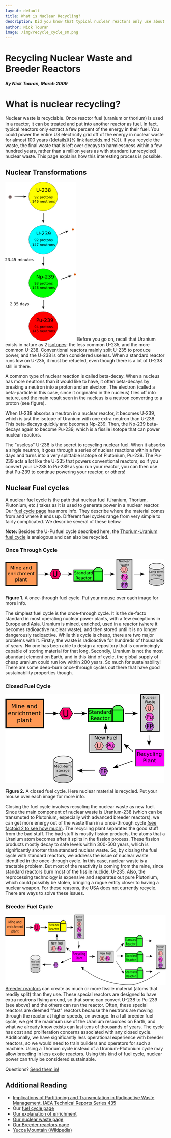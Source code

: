 ```yaml
---
layout: default
title: What is Nuclear Recycling?
description: Did you know that typical nuclear reactors only use about 1% of the energy in their fuel, and that nuclear waste is recyclable? What is nuclear recyling? Find out here.
author: Nick Touran
image: /img/recycle_cycle_sm.png
---
```

<div class="row">
<div class="col-md-8 col-md-offset-1" markdown="1">

# Recycling Nuclear Waste and Breeder Reactors
##### By Nick Touran, March 2009
<a name="recycling"></a>
# What is nuclear recycling?   
Nuclear waste is recyclable. Once reactor fuel (uranium or thorium) is used in a reactor, it can be
treated and put into another reactor as fuel. In fact, typical reactors only extract a few percent
of the energy in their fuel. You could power the entire US electricity grid off of the energy in
nuclear waste for almost 100 years ([details]({% link factoids.md %})). If you recycle the waste,
the final waste that is left over decays to harmlessness within a few hundred years, rather than a
million years as with standard (unrecycled) nuclear waste. This page explains how this interesting
process is possible. 

## Nuclear Transformations
<img class="pull-right" src="/img/breeding.png" title="An image of U-238 becoming Pu-239 via neutron absorption and two beta-decays." alt="An image of U-238 becoming Pu-239 via neutron absorption and two beta-decays."/>
Before you go on, recall that Uranium exists in nature as 2 <a
href="{% link isotopes.md %}">isotopes</a>: the less common U-235, and the more common U-238.
Conventional reactors mainly split U-235 to produce power, and the U-238 is often considered
useless. When a standard reactor runs low on U-235, it must be refueled, even though there is a lot
of U-238 still in there. 

A common type of nuclear reaction is called beta-decay. When a nucleus has more neutrons than it
would like to have, it often beta-decays by breaking a neutron into a proton and an electron. The
electron (called a beta-particle in this case, since it originated in the nucleus) flies off into
nature, and the main result seen in the nucleus is a neutron converting to a proton (see figure). 


When U-238 absorbs a neutron in a nuclear reactor, it becomes U-239, which is just the isotope of
Uranium with one extra neutron than U-238. This beta-decays quickly and becomes Np-239. Then, the
Np-239 beta-decays again to become Pu-239, which is a fissile isotope that can power nuclear
reactors. 

The "useless" U-238 is the secret to recycling nuclear fuel. When it absorbs a single
neutron, it goes through a series of nuclear reactions within a few days and turns into a very
splittable isotope of Plutonium, Pu-239. The Pu-239 acts a lot like the U-235 that powers
conventional reactors, so if you convert your U-238 to Pu-239 as you run your reactor, you can then
use that Pu-239 to continue powering your reactor, or others!


## Nuclear Fuel cycles
A nuclear fuel cycle is the path that nuclear fuel (Uranium, Thorium, Plutonium, etc.) takes as it
is used to generate power in a nuclear reactor. Our <a href="{% link fuel-cycle.md %}">fuel cycle
page</a> has more info. They describe where the material comes from and where it ends up. Different
fuel cycles range from very simple to fairly complicated. We describe several of these below. 

<div class="alert alert-success" role="alert"><strong>Note:</strong> Besides the U-Pu fuel cycle described here, the <a href="{% link thorium.md %}">Thorium-Uranium fuel cycle</a> is analogous and can also be recycled.</div>

<a name="oncethrough"></a>
### Once Through Cycle
<img src="/img/once_through_cycle_sm.png"  alt="A picture of a once through fuel cycle" width="500" height="97" usemap="#oncemap"/>
<p class="caption"><strong>Figure 1.</strong> A once-through fuel cycle. Put your mouse over each image for more info. </p>

The simplest fuel cycle is the once-through cycle. It is the de-facto standard in most operating
nuclear power plants, with a few exceptions in Europe and Asia. Uranium is mined, enriched, used in
a reactor (where it becomes radioactive nuclear waste), and then stored until it is no longer
dangerously radioactive. While this cycle is cheap, there are two major problems with it. Firstly,
the waste is radioactive for hundreds of thousands of years. No one has been able to design a
repository that is convincingly capable of storing material for that long. Secondly, Uranium is not
the most abundant element on Earth, and in this kind of cycle, the global supply of cheap uranium
could run low within 200 years. So much for sustainability! There are some deep-burn once-through
cycles out there that have good sustainability properties though. 
<map name="oncemap" id="oncemap">
<!-- #$-:Image map file created by GIMP Image Map plug-in -->
<!-- #$-:GIMP Image Map plug-in by Maurits Rijk -->
<!-- #$-:Please do not edit lines starting with "#$" -->
<!-- #$VERSION:2.3 -->
<!-- #$AUTHOR:Nick Touran -->
<area shape="rect" coords="0,9,100,85" href="/img/once_through_cycle_lg.png" alt="Natural uranium ore is extracted from the ground at the mine. The enrichment plant increases the concentration of U-235 in the natural uranium up to around 4 percent." title="Natural uranium ore is extracted from the ground at the mine. The enrichment plant increases the concentration of U-235 in the natural uranium up to around 4 percent."/>
<area shape="circle" coords="157,49,17" href="/img/once_through_cycle_lg.png" alt="This is enriched Uranium, with about 4 percent U-235 and the rest U-238." title="This is enriched Uranium, with about 4 percent U-235 and the rest U-238."/>

<area shape="rect" coords="219,27,306,70"  href="/img/once_through_cycle_lg.png" alt="This is a regular reactor, of which there are about 100 of in the USA. It is water cooled and requires enriched uranium." title="This is a regular reactor, of which there are about 100 of in the USA. It is water cooled and requires enriched uranium."/>

<area shape="rect" coords="350,1,398,95" href="/img/once_through_cycle_lg.png" alt="When the reactor runs for a few years, the waste is made up of depleted uranium (with very little U-235 left), plutonium and other actinides, and the fission products." title="When the reactor runs for a few years, the waste is made up of depleted uranium (with very little U-235 left), plutonium and other actinides, and the fission products."/>

<area shape="rect" coords="452,11,499,85"  href="/img/once_through_cycle_lg.png" alt="In a once through cycle, the waste goes straight into a waste repository, where it is supposed to stay for up to a million years." title="In a once through cycle, the waste goes straight into a waste repository, where it is supposed to stay for up to a million years."/>
</map>


<h3 id="closed">Closed Fuel Cycle</h3>
<img src="/img/recycle_cycle_sm.png" title="Several countries recycle the depleted uranium and plutonium back into standard reactors." alt="A picture of a MOX recycle fuel cycle." width="500" height="278" usemap="#recyclemap" />
<p class="caption"><strong>Figure 2.</strong> A closed fuel cycle. Here nuclear material is recycled. Put your mouse over each image for more info. </p>
Closing the fuel cycle involves recycling the nuclear waste as new fuel. Since the main component of
nuclear waste is Uranium-238 (which can be transmuted to Plutonium, especially with advanced breeder
reactors), we can get more energy out of the waste than in a once-through cycle <a
href="{% link factoids.md %}">(see factoid 2 to see how much)</a>. The recycling plant separates
the good stuff from the bad stuff. The bad stuff is mostly fission products, the atoms that a
Uranium atom becomes after it splits in the fission process. These fission products mostly decay to
safe levels within 300-500 years, which is significantly shorter than standard nuclear waste. So, by
closing the fuel cycle with standard reactors, we address the issue of nuclear waste identified in
the once-through cycle. In this case, nuclear waste is a tractable problem. But most of the
reactivity is coming from the mine, since standard reactors burn most of the fissile nuclide, U-235.
Also, the reprocessing technology is expensive and separates out pure Plutonium, which could
possibly be stolen, bringing a rogue entity closer to having a nuclear weapon. For these reasons,
the USA does not currently recycle. There are ways to solve these issues. 

<map name="recyclemap" id="recyclemap">
<!-- #$-:Image map file created by GIMP Image Map plug-in -->
<!-- #$-:GIMP Image Map plug-in by Maurits Rijk -->
<!-- #$-:Please do not edit lines starting with "#$" -->
<!-- #$VERSION:2.3 -->
<!-- #$AUTHOR:Nick Touran -->
<area shape="rect" coords="1,15,121,105" href="/img/recycle_cycle_lg.png" alt="Natural uranium ore is extracted from the ground at the mine. The enrichment plant increases the concentration of U-235 in the natural uranium up to around 4 percent." title="Natural uranium ore is extracted from the ground at the mine. The enrichment plant increases the concentration of U-235 in the natural uranium up to around 4 percent."/>

<area shape="rect" coords="168,41,212,80"  href="/img/recycle_cycle_lg.png" alt="This is enriched Uranium, with about 4 percent U-235 and the rest U-238." title="This is enriched Uranium, with about 4 percent U-235 and the rest U-238." />

<area shape="rect" coords="258,33,372,88"  href="/img/recycle_cycle_lg.png" alt="This is a regular reactor, of which there are about 100 of in the USA. It is water cooled and requires enriched uranium." title="This is a regular reactor, of which there are about 100 of in the USA. It is water cooled and requires enriched uranium."/>

<area shape="rect" coords="423,1,483,117"  href="/img/recycle_cycle_lg.png" alt="When the reactor runs for a few years, the waste is made up of depleted uranium (with very little U-235 left), plutonium and other actinides, and the fission products." title="When the reactor runs for a few years, the waste is made up of depleted uranium (with very little U-235 left), plutonium and other actinides, and the fission products." />

<area shape="rect" coords="266,125,365,181" onmouseover="domTT_activate(this, event, 'width', '200', 'caption', 'New Fuel', 'content', 'The depleted uranium and the plutonium from the reprocessing plant can be put back into the reactor in place of enriched uranium because the plutonium splits readily, just like U-235.','trail', true);" href="/img/recycle_cycle_lg.png" title="The depleted uranium and the plutonium from the reprocessing plant can be put back into the reactor in place of enriched uranium because the plutonium splits readily, just like U-235." alt="The depleted uranium and the plutonium from the reprocessing plant can be put back into the reactor in place of enriched uranium because the plutonium splits readily, just like U-235."/>

<area shape="rect" coords="410,173,499,225" onmouseover="domTT_activate(this, event, 'width', '200', 'caption', 'Recycling Plant', 'content', 'The recycling plant chemically separates the nuclear waste into depleted uranium, plutonium, and the fission products.','trail', true);" href="/img/recycle_cycle_lg.png" alt="The recycling plant chemically separates the nuclear waste into depleted uranium, plutonium, and the fission products." title="The recycling plant chemically separates the nuclear waste into depleted uranium, plutonium, and the fission products."/>

<area shape="rect" coords="292,228,323,254" href="/img/recycle_cycle_lg.png" alt="These are the atoms that uranium or plutonium split into, so they are about half as large as Uranium. They are often radioactive, but decay to stability much faster than standard nuclear waste, which includes heavy actinides like Plutonium, Americium, and Neptunium. " title="These are the atoms that uranium or plutonium split into, so they are about half as large as Uranium. They are often radioactive, but decay to stability much faster than standard nuclear waste, which includes heavy actinides like Plutonium, Americium, and Neptunium. "/>

<area shape="rect" coords="149,192,212,276"  href="/img/recycle_cycle_lg.png" alt="Since the fission products decay to stability on the order of 300 years, the repository does not need to last for a million years, as it does with standard nuclear waste." title="Since the fission products decay to stability on the order of 300 years, the repository does not need to last for a million years, as it does with standard nuclear waste." />
</map>


<h3 id="breeder">Breeder Fuel Cycle</h3>
<img src="/img/breeder_cycle_sm.png" title="Breeder reactors produce enough plutonium to fuel several standard reactors without mines or enrichment plants." alt="A picture of a breeder recycle fuel cycle." width="650" height="220"  usemap="#breedermap"/>
<a href="{% link fast-reactor.html %}">Breeder reactors</a> can create as much or more fissile
material (atoms that readily split) than they use. These special reactors are designed to have extra
neutrons flying around, so that some can convert U-238 to Pu-239 (see above) and the others can run
the reactor. Often, these special reactors are deemed &quot;fast&quot; reactors because the neutrons
are moving through the reactor at higher speeds, on average. In a full breeder fuel cycle, we get
the maximum use of the Uranium resources on Earth, and what we already know exists can last tens of
thousands of years. The cycle has cost and proliferation concerns associated with any closed cycle.
Additionally, we have significantly less operational experience with breeder reactors, so we would
need to train builders and operators for such a machine. Using a Thorium cycle instead of a
Uranium-Plutonium cycle may allow breeding in less exotic reactors. Using this kind of fuel cycle,
nuclear power can truly be considered sustainable.

<p>Questions? <a href="contact.html">Send them in!</a></p>

<map name="breedermap" id="breedermap">
<!-- #$-:Image map file created by GIMP Image Map plug-in -->
<!-- #$-:GIMP Image Map plug-in by Maurits Rijk -->
<!-- #$-:Please do not edit lines starting with "#$" -->
<!-- #$VERSION:2.3 -->
<!-- #$AUTHOR:Nick Touran -->
<area shape="rect" coords="1,7,78,65" href="/img/breeder_cycle_lg.png" alt="Natural uranium ore is extracted from the ground at the mine. The enrichment plant increases the concentration of U-235 in the natural uranium up to around 4 percent." title="Natural uranium ore is extracted from the ground at the mine. The enrichment plant increases the concentration of U-235 in the natural uranium up to around 4 percent."/>

<area shape="circle" coords="128,38,13"  href="/img/breeder_cycle_lg.png" title="This is enriched Uranium, with about 4 percent U-235 and the rest U-238." alt="This is enriched Uranium, with about 4 percent U-235 and the rest U-238." />

<area shape="rect" coords="173,18,246,52"  href="/img/breeder_cycle_lg.png" alt="Breeder reactors make more fissile material than they consume. They have been built before, but are not in common use." title="Breeder reactors make more fissile material than they consume. They have been built before, but are not in common use."/>

<area shape="rect" coords="282,1,320,75" href="/img/breeder_cycle_lg.png" alt="Waste from breeder reactors will have the same basic components as standard nuclear waste, but it will have significantly more fissile material in it (Plutonium or U-233 from a Thorium cycle)" title="Waste from breeder reactors will have the same basic components as standard nuclear waste, but it will have significantly more fissile material in it (Plutonium or U-233 from a Thorium cycle)" />

<area shape="rect" coords="174,80,241,119"  href="/img/breeder_cycle_lg.png" alt="Some of the breeders waste can be used to refuel the breeder for another cycle." title="Some of the breeders waste can be used to refuel the breeder for another cycle."/>

<area shape="rect" coords="269,112,330,148"  href="/img/breeder_cycle_lg.png" alt="The recycling plant chemically separates the nuclear waste into depleted uranium, plutonium, and the fission products." title="The recycling plant chemically separates the nuclear waste into depleted uranium, plutonium, and the fission products."/>

<area shape="rect" coords="373,111,437,150"  href="/img/breeder_cycle_lg.png" alt="Since the breeder makes extra fissile material, it can fuel several other reactors as well as itself." title="Since the breeder makes extra fissile material, it can fuel several other reactors as well as itself."/>

<area shape="rect" coords="101,126,141,180" alt="Since the fission products decay to stability on the order of 300 years, the repository does not need to last for a million years, as it does with standard nuclear waste." title="Since the fission products decay to stability on the order of 300 years, the repository does not need to last for a million years, as it does with standard nuclear waste." href="/img/breeder_cycle_lg.png" />

<area shape="circle" coords="203,157,9"  href="/img/breeder_cycle_lg.png" alt="These are the atoms that uranium or plutonium split into, so they are about half as large as Uranium. They are often radioactive, but decay to stability much faster than standard nuclear waste, which includes heavy actinides like Plutonium, Americium, and Neptunium." title="These are the atoms that uranium or plutonium split into, so they are about half as large as Uranium. They are often radioactive, but decay to stability much faster than standard nuclear waste, which includes heavy actinides like Plutonium, Americium, and Neptunium."/>

<area shape="rect" coords="480,60,560,202" href="/img/breeder_cycle_lg.png" alt="These can be standard water reactors or more breeder reactors." title="These can be standard water reactors or more breeder reactors." />

<area shape="rect" coords="610,93,649,169" href="/img/breeder_cycle_lg.png" alt="The waste from these plants can also be recycled in a closed fuel cycle." title="The waste from these plants can also be recycled in a closed fuel cycle."/>
</map>



## Additional Reading
* <a href="http://www-pub.iaea.org/books/IAEABooks/7112/Implications-of-Partitioning-and-Transmutation-in-Radioactive-Waste-Management">Implications of Partitioning and Transmutation in Radioactive Waste Management, IAEA Technical Reports Series 435</a>
* Our <a href="{% link fuel-cycle.md %}">fuel cycle page</a>
* <a href="{% link isotopes.md %}#enrichment">Our explanation of enrichment</a>
* <a href="{% link waste.md %}">Our nuclear waste page</a>
* <a href="{% link fast-reactor.html %}">Our Breeder reactors page</a>
* <a href="https://en.wikipedia.org/wiki/Yucca_mountain">Yucca Mountain (Wikipedia)</a>

</div>
</div>

